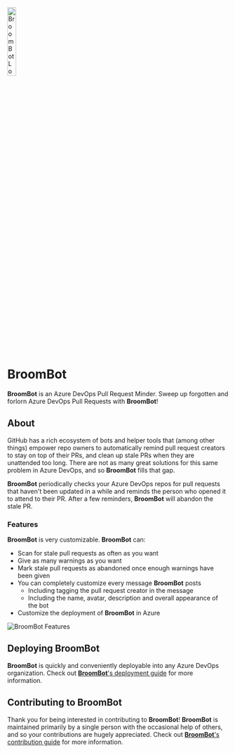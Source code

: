 <img src="img/broombot-text.png" alt="BroomBot Logo" width="20%"/>

# BroomBot

**BroomBot** is an Azure DevOps Pull Request Minder. Sweep up forgotten and forlorn Azure DevOps Pull Requests with **BroomBot**!

## About

GitHub has a rich ecosystem of bots and helper tools that (among other things) empower repo owners to automatically remind pull request creators to stay on top of their PRs, and clean up stale PRs when they are unattended too long. There are not as many great solutions for this same problem in Azure DevOps, and so **BroomBot** fills that gap.

**BroomBot** periodically checks your Azure DevOps repos for pull requests that haven't been updated in a while and reminds the person who opened it to attend to their PR. After a few reminders, **BroomBot** will abandon the stale PR.

### Features

**BroomBot** is very customizable. **BroomBot** can:

* Scan for stale pull requests as often as you want
* Give as many warnings as you want
* Mark stale pull requests as abandoned once enough warnings have been given
* You can completely customize every message **BroomBot** posts
  * Including tagging the pull request creator in the message
  * Including the name, avatar, description and overall appearance of the bot
* Customize the deployment of **BroomBot** in Azure

![BroomBot Features](img/features.png)
## Deploying BroomBot

**BroomBot** is quickly and conveniently deployable into any Azure DevOps organization. Check out [**BroomBot**'s deployment guide](deployment.md) for more information.

## Contributing to BroomBot

Thank you for being interested in contributing to **BroomBot**! **BroomBot** is maintained primarily by a single person with the occasional help of others, and so your contributions are hugely appreciated. Check out [**BroomBot**'s contribution guide](contributing.md) for more information.
